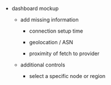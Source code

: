 * dashboard mockup

  * add missing information

    * connection setup time

    * geolocation / ASN

    * proximity of fetch to provider

  * additional controls

    * select a specific node or region


